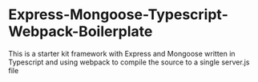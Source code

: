 # Express-Mongoose-Typescript-Webpack-Boilerplate
This is a starter kit framework with Express and Mongoose written in Typescript and using webpack to compile the source to a single server.js file
